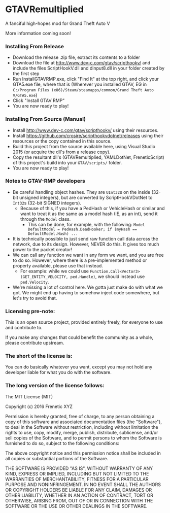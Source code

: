 # GTAVRemultiplied

A fanciful high-hopes mod for Grand Theft Auto V

More information coming soon!

### Installing From Release

- Download the release .zip file, extract its contents to a folder
- Download the file at http://www.dev-c.com/gtav/scripthookv/ and include the files ScriptHookV.dll and dinput8.dll in your folder created by the first step
- Run InstallGTAVRMP.exe, click "Find It" at the top right, and click your GTA5.exe file, where that is (Wherever you installed GTAV, EG in `C:/Program Files (x86)/Steam/steamapps/common/Grand Theft Auto V/GTA5.exe`)
- Click "Install GTAV RMP"
- You are now ready to play!

### Installing From Source (Manual)

- Install http://www.dev-c.com/gtav/scripthookv/ using their resources.
- Install https://github.com/crosire/scripthookvdotnet/releases using their resources or the copy contained in this source.
- Build this project from the source available here, using Visual Studio 2015 (or acquire the dll's from a release copy).
- Copy the resultant dll's (GTAVRemultiplied, YAMLDotNet, FreneticScript) of this project's build into your `GTAV/scripts/` folder.
- You are now ready to play!

### Notes to GTAV-RMP developers

- Be careful handling object hashes. They are `UInt32`s on the inside (32-bit unsigned integers), but are converted by ScriptHookVDotNet to `Int32`s (32-bit SIGNED integers).
	- Because of this, if you have a PedHash or VehicleHash or similar and want to treat it as the same as a model hash (IE, as an int), send it through the `Model` class.
		- This can be done, for example, with the following: `Model DefaultModel = PedHash.DeadHooker; if (myHash == DefaultModel.Hash) ...`
- It is technically possible to just send raw function call data across the network, due to its design. However, NEVER do this. It gives too much power to the packet creator!
- We can call any function we want in any form we want, and you are free to do so. However, where there is a pre-implemented method or property available, please use that instead.
	- For example: while we could use `Function.Call<Vector3>(GET_ENTITY_VELOCITY, ped.Handle)`, we should instead use `ped.Velocity`.
- We're missing a lot of control here. We gotta just make do with what we got. We might end up having to somehow inject code somewhere, but let's try to avoid that.

### Licensing pre-note:

This is an open source project, provided entirely freely, for everyone to use and contribute to.

If you make any changes that could benefit the community as a whole, please contribute upstream.

### The short of the license is:

You can do basically whatever you want, except you may not hold any developer liable for what you do with the software.

### The long version of the license follows:

The MIT License (MIT)

Copyright (c) 2016 Frenetic XYZ

Permission is hereby granted, free of charge, to any person obtaining a copy
of this software and associated documentation files (the "Software"), to deal
in the Software without restriction, including without limitation the rights
to use, copy, modify, merge, publish, distribute, sublicense, and/or sell
copies of the Software, and to permit persons to whom the Software is
furnished to do so, subject to the following conditions:

The above copyright notice and this permission notice shall be included in all
copies or substantial portions of the Software.

THE SOFTWARE IS PROVIDED "AS IS", WITHOUT WARRANTY OF ANY KIND, EXPRESS OR
IMPLIED, INCLUDING BUT NOT LIMITED TO THE WARRANTIES OF MERCHANTABILITY,
FITNESS FOR A PARTICULAR PURPOSE AND NONINFRINGEMENT. IN NO EVENT SHALL THE
AUTHORS OR COPYRIGHT HOLDERS BE LIABLE FOR ANY CLAIM, DAMAGES OR OTHER
LIABILITY, WHETHER IN AN ACTION OF CONTRACT, TORT OR OTHERWISE, ARISING FROM,
OUT OF OR IN CONNECTION WITH THE SOFTWARE OR THE USE OR OTHER DEALINGS IN THE
SOFTWARE.
